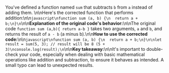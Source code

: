 You've defined a function named `sum` that subtracts `b` from `a` instead of adding them. \n\nHere's the corrected function that performs addition:\n\n```javascript\nfunction sum (a, b) {\n  return a + b;\n}\n```\n\n**Explanation of the original code's behavior:**\n\nThe original code `function sum (a,b){ return a-b }` takes two arguments, `a` and `b`, and returns the result of `a - b` (a minus b).\n\n**How to use the corrected code:**\n\n```javascript\nfunction sum (a, b) {\n  return a + b;\n}\n\nlet result = sum(5, 3); // result will be 8 (5 + 3)\nconsole.log(result);\n```\n\n**Key takeaway:**\n\nIt's important to double-check your code, especially when dealing with basic mathematical operations like addition and subtraction, to ensure it behaves as intended.  A small typo can lead to unexpected results.